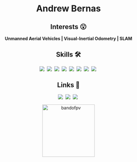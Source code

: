 <div align="center">

# Andrew Bernas

## Interests 😮

**Unmanned Aerial Vehicles | Visual-Inertial Odometry | SLAM**
  
## Skills 🛠
<p align="center">
  <img src="https://img.shields.io/badge/ROS-22314E?logo=ROS&logoColor=white"/></a>&nbsp 
  <img src="https://img.shields.io/badge/Python-3766AB?logo=Python&logoColor=white"/></a>&nbsp 
  <img src="https://img.shields.io/badge/MATLAB-FF452F?logo=Mathworks&logoColor=white"/></a>&nbsp 
  <img src="https://img.shields.io/badge/HTML-E34F26?logo=HTML5&logoColor=white"/></a>&nbsp 
  <img src="https://img.shields.io/badge/JavaScript-F7DF1E?logo=javascript&logoColor=black"/></a>&nbsp 
  <img src="https://img.shields.io/badge/Bash-4EAA25?logo=gnubash&logoColor=fff"/></a>&nbsp 
  <img src="https://img.shields.io/badge/C++-00599C?logo=C%2B%2B&logoColor=white"/></a>&nbsp 
  <img src="https://img.shields.io/badge/Markdown-000000?logo=Markdown&logoColor=white"/></a>&nbsp 
</p>

## Links 🔗
<p align="center">
  <a href="https://www.andrewbernas.com/"><img src="https://img.shields.io/badge/-Portfolio%20Website-black?style=flat-square&logo=github&logoColor=white"/></a>&nbsp
  <a href="https://www.youtube.com/@BandoFPV"><img src="https://img.shields.io/badge/Youtube-ff0000?style=flat-square&logo=youtube&logoColor=white"/></a>&nbsp
  <a href="https://www.linkedin.com/in/andrewbernas"><img src="https://img.shields.io/badge/-LinkedIn-blue?style=flat-square&logo=Linkedin&logoColor=white"/></a>&nbsp
</p>

<img style="height: 170px; width: auto;" align="center" src="https://github-readme-stats.vercel.app/api/top-langs?username=bandofpv&show_icons=true&locale=en&layout=compact" alt="bandofpv" />

</div>
